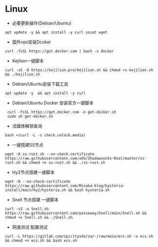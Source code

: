 # Linux



* 必要更新操作(Debian/Ubuntu)
```
apt update -y && apt install -y curl socat wget
```

* 国外vps安装Dcoker
```
curl -fsSL https://get.docker.com | bash -s docker 
```

* Kejilion一键脚本
```
curl -sS -O https://kejilion.pro/kejilion.sh && chmod +x kejilion.sh && ./kejilion.sh
```

* Debian/Ubuntu安装下载工具
```
apt update -y  && apt install -y curl
```

* Debian/Ubuntu Docker 安装官方一键脚本

```
 curl -fsSL https://get.docker.com -o get-docker.sh
 sudo sh get-docker.sh
```

* 流媒体解锁查询
```
bash <(curl -L -s check.unlock.media)
```

* 一键搭建SS节点
```
wget -O ss-rust.sh --no-check-certificate https://raw.githubusercontent.com/xOS/Shadowsocks-Rust/master/ss-rust.sh && chmod +x ss-rust.sh && ./ss-rust.sh
```

* Hy2节点搭建一键脚本

```
wget -N --no-check-certificate https://raw.githubusercontent.com/Misaka-blog/hysteria-install/main/hy2/hysteria.sh && bash hysteria.sh
```

* Snell 节点搭建 一键脚本
```
curl -sS -o Snell.sh https://raw.githubusercontent.com/passeway/Snell/main/Snell.sh && chmod +x Snell.sh && ./Snell.sh
```

* 网速测试 配置测试
```
curl -L https://gitlab.com/spiritysdx/za/-/raw/main/ecs.sh -o ecs.sh && chmod +x ecs.sh && bash ecs.sh
```

